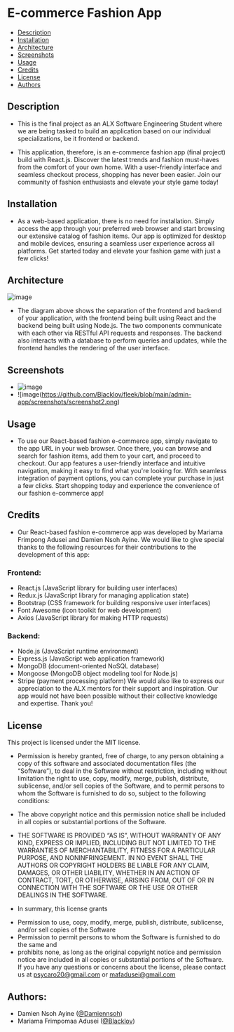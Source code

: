 # E-commerce Fashion App
- [Description](#description)
- [Installation](#installation)
- [Architecture](#architecture)
- [Screenshots](#screenshots)
- [Usage](#usage)
- [Credits](#credits)
- [License](#license)
- [Authors](#authors)
  
## Description
* This is the final project as an ALX Software Engineering Student where we are being tasked to build an application based on our individual specializations, be it frontend or backend.

* This application, therefore, is an e-commerce fashion app (final project) build with React.js. 
Discover the latest trends and fashion must-haves from the comfort of your own home. With a user-friendly interface and seamless checkout process, shopping has never been easier. Join our community of fashion enthusiasts and elevate your style game today!
  
## Installation
* As a web-based application, there is no need for installation. Simply access the app through your preferred web browser and start browsing our extensive catalog of fashion items. Our app is optimized for desktop and mobile devices, ensuring a seamless user experience across all platforms. Get started today and elevate your fashion game with just a few clicks!

## Architecture
![image](https://github.com/Blacklov/fleek/blob/main/admin-app/screenshots/Architecture.png)
* The diagram above shows the separation of the frontend and backend of your application, with the frontend being built using React and the backend being built using Node.js. The two components communicate with each other via RESTful API requests and responses. The backend also interacts with a database to perform queries and updates, while the frontend handles the rendering of the user interface.

## Screenshots
* ![image](https://github.com/Blacklov/fleek/blob/main/admin-app/screenshots/screenshot1.png)
* ![image(https://github.com/Blacklov/fleek/blob/main/admin-app/screenshots/screenshot2.png)
## Usage
* To use our React-based fashion e-commerce app, simply navigate to the app URL in your web browser. Once there, you can browse and search for fashion items, add them to your cart, and proceed to checkout. Our app features a user-friendly interface and intuitive navigation, making it easy to find what you're looking for. With seamless integration of payment options, you can complete your purchase in just a few clicks. Start shopping today and experience the convenience of our fashion e-commerce app!

## Credits
* Our React-based fashion e-commerce app was developed by Mariama Frimpong Adusei and Damien Nsoh Ayine. We would like to give special thanks to the following resources for their contributions to the development of this app:

### Frontend:
* React.js (JavaScript library for building user interfaces)
* Redux.js (JavaScript library for managing application state)
* Bootstrap (CSS framework for building responsive user interfaces)
* Font Awesome (icon toolkit for web development)
* Axios (JavaScript library for making HTTP requests)
 ### Backend:
 * Node.js (JavaScript runtime environment)
 * Express.js (JavaScript web application framework)
 * MongoDB (document-oriented NoSQL database)
 * Mongoose (MongoDB object modeling tool for Node.js)
 * Stripe (payment processing platform)
We would also like to express our appreciation to the ALX mentors for their support and inspiration. Our app would not have been possible without their collective knowledge and expertise. Thank you!

## License
This project is licensed under the MIT license.

* Permission is hereby granted, free of charge, to any person obtaining a copy of this software and associated documentation files (the “Software”), to deal in the Software without restriction, including without limitation the right to use, copy, modify, merge, publish, distribute, sublicense, and/or sell copies of the Software, and to permit persons to whom the Software is furnished to do so, subject to the following conditions:

* The above copyright notice and this permission notice shall be included in all copies or substantial portions of the Software.

* THE SOFTWARE IS PROVIDED “AS IS”, WITHOUT WARRANTY OF ANY KIND, EXPRESS OR IMPLIED, INCLUDING BUT NOT LIMITED TO THE WARRANTIES OF MERCHANTABILITY, FITNESS FOR A PARTICULAR PURPOSE, AND NONINFRINGEMENT. IN NO EVENT SHALL THE AUTHORS OR COPYRIGHT HOLDERS BE LIABLE FOR ANY CLAIM, DAMAGES, OR OTHER LIABILITY, WHETHER IN AN ACTION OF CONTRACT, TORT, OR OTHERWISE, ARISING FROM, OUT OF OR IN CONNECTION WITH THE SOFTWARE OR THE USE OR OTHER DEALINGS IN THE SOFTWARE.

* In summary, this license grants
- Permission to use, copy, modify, merge, publish, distribute, sublicense, and/or sell copies of the Software
- Permission to permit persons to whom the Software is furnished to do the same and
- prohibits none, as long as the original copyright notice and permission notice are included in all copies or substantial portions of the Software. If you have any questions or concerns about the license, please contact us at psycaro20@gmail.com or mafadusei@gmail.com

## Authors:
- Damien Nsoh Ayine ([@Damiennsoh](https://github.com/Damiennsoh))
- Mariama Frimpomaa Adusei ([@Blacklov](https://github.com/Blacklov))
